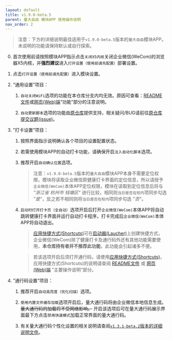 ```yaml
---
layout: default
title: v1.9.0-beta.5
parent: 量大自由 模块APP 使用操作说明
nav_order: 2
---
```


> 注意：下方的详细说明最佳适用于`v1.9.0-beta.5`版本的`量大自由`模块APP。<br>未说明的功能请保持默认或自行探索。

0.  首次使用前请按照模块APP指示点击`关闭X5内核`关闭企业微信(WeCom)的浏览器X5内核，并**强烈建议**进入`打开设置（使用前请先配置）`部署设置。

1.  点击`打开设置（使用前请先配置）`进入模块设置。

2.  “通用设置”项目：

    1.  `自动关闭WiFi`选项的功能在本仓库分支内均无效。原因可查看：[README文件](https://github.com/ZWolken/cjluFree#%E5%8A%9F%E8%83%BD)或[网页(Web)端](https://zwolken.github.io/cjluFree/#%E5%8A%9F%E8%83%BD)“功能”部分的注意说明。

    2.  `自动更新脚本`选项的功能由[原仓库](https://github.com/zxy19/cjluFree)提供支持，相关疑问/BUG请前往[原仓库提交议题(issue)](https://github.com/zxy19/cjluFree/issues)。

3.  ”打卡设置“项目：

    1.  按照界面指示说明确认各个项目的设置配置状态。

    2.  若需使用模块APP的自动打卡功能，请确保开启`注入自动化脚本`选项。

    3.  推荐开启`自动确认位置`选项。

        >  注意：`v1.9.0-beta.5`版本的`量大自由`模块APP本身不需要定位权限，模块将读取企业微信原健康打卡界面的定位信息，所以请授予`企业微信(WeCom)`本体APP定位权限，模块在读取到定位信息后将与 *”浙江省 杭州市 钱塘区“* 进行比较，相同则`当日是否在校内`项同步勾选 *”是“*，反之若不相同则将`当日是否在校内`项同步勾选 *”否“*。

    4.  `启动时打开打卡页（全自动）`选项开启后打开`企业微信(WeCom)`本体APP将自动跳转健康打卡界面并运行自动打卡程序，打卡完成后`企业微信(WeCom)`本体APP将自动退出。

        > [应用快捷方式(Shortcuts)](https://developer.android.com/guide/topics/ui/shortcuts)可在[启动器(Laucher)](https://android.fandom.com/wiki/Launchers)上创建快捷方式，企业微信(WeCom)除了健康打卡及通行码外还有其他功能需要使用，**本仓库持有者并不推荐此功能**，此功能会引起诸多不便。

        >  若该选项开启后须打开通行码，请使用[应用快捷方式(Shortcuts)](https://developer.android.com/guide/topics/ui/shortcuts)，应用快捷方式(Shortcuts)的说明请查阅 [README文件](https://github.com/ZWolken/cjluFree/blob/LSPatch/cjluFree_plug-in/plug-in_README.md#%E4%B8%BB%E8%A6%81%E6%93%8D%E4%BD%9C%E8%AF%B4%E6%98%8E) 或 [网页(Web)端](https://zwolken.github.io/cjluFree/cjluFree_plug-in/plug-in_README.html#%E4%B8%BB%E8%A6%81%E6%93%8D%E4%BD%9C%E8%AF%B4%E6%98%8E) “主要操作说明”部分。

4.  ”通行码设置“项目：

    1.  推荐开启`自动高亮度（优化扫描）`选项。

    2.  `使用内置文件缓存加载`选项开启后，量大通行码将由企业微信本地信息生成。~~量大通行码的加载将不受网络影响。~~ 开启该选项后可在量大通行码展示界面最下方点击`禁用快速模式`加载正常界面的量大通行码。

    3.  有关量大通行码个性化设置的相关说明请查阅[`v1.3.1-beta.2`版本的详细说明文件](https://github.com/ZWolken/cjluFree/blob/LSPatch/cjluFree_plug-in/plug-in_README_v1.3.1-beta.2.md)。